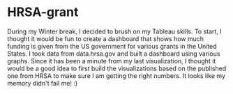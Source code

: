 # HRSA-grant

During my Winter break, I decided to brush on my Tableau skills. To start, I thought it would be fun to create a dashboard that shows how much funding is given from the US government for various grants in the United States. I took data from data.hrsa.gov and built a dashboard using various graphs. Since it has been a minute from my last visualization, I thought it would be a good idea to first build the visualizations based on the published one from HRSA to make sure I am getting the right numbers. It looks like my memory didn't fail me! :)
